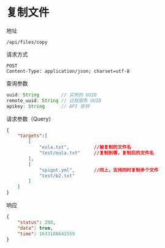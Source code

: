 # 复制文件

地址
```
/api/files/copy
```

请求方式
```
POST
Content-Type: application/json; charset=utf-8
```

查询参数
```js
uuid: String        // 实例的 UUID
remote_uuid: String // 远程服务 UUID
apikey: String      // API 密钥
```

请求参数（Query）
```json
{
    "targets":[
        [
            "eula.txt",         //被复制的文件名
            "test/eula.txt"     //复制到哪，复制后的文件名
        ],
        [
            "spigot.yml",       //同上，支持同时复制多个文件
            "test/b2.txt"
        ]
    ]
}
```

响应
```json
{
    "status": 200,
    "data": true,
    "time": 1633186641559
}
```
